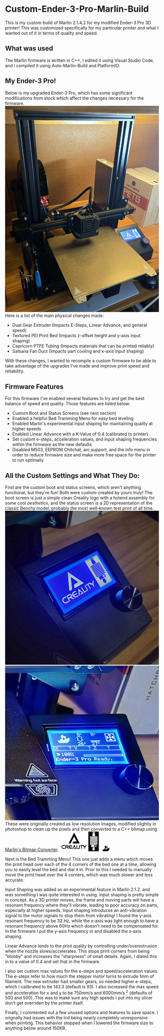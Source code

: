 # Custom-Ender-3-Pro-Marlin-Build
 This is my custom build of Marlin 2.1.4.2 for my modified Ender-3 Pro 3D printer! This was customized specifically for my particular printer and what I wanted out of it in terms of quality and speed.

## What was used
The Marlin firmware is written in C++, I edited it using Visual Studio Code, and I compiled it using Auto-Marlin-Build and PlatformIO.

## My Ender-3 Pro!
Below is my upgraded Ender-3 Pro, which has some significant modifications from stock which affect the changes necessary for the firmware. 
![Image of my Ender-3 Pro](/Images/printer.jpg)
Here is a list of the main physical changes made:
- Dual Gear Extruder (Impacts E-Steps, Linear Advance, and general speed)
- Textured PEI Print Bed (Impacts z-offset height and y-axis input shaping)
- Capricorn PTFE Tubing (Impacts materials that can be printed reliably)
- Satsana Fan Duct (Impacts part cooling and x-axis input shaping)

With these changes, I wanted to recompile a custom firmware to be able to take advantage of the upgrades I've made and improve print speed and reliability.

## Firmware Features
For this firmware I've enabled several features to try and get the best balance of speed and quality. Those features are listed below:
- Custom Boot and Status Screens (see next section)
- Enabled a helpful Bed Tramming Menu for easy bed leveling
- Enabled Marlin's experimental input shaping for maintaining quality at higher speeds
- Enabled Linear Advance with a K-Value of 0.4 (calibrated to printer)
- Set custom e-steps, acceleration values, and input shaping frequencies within the firmware as the new defaults
- Disabled M503, EEPROM Chitchat, arc support, and the info menu in order to reduce firmware size and make more free space for the printer to run optimally

## All the Custom Settings and What They Do:
First are the custom boot and status screens, which aren't anything functional, but they're fun! Both were custom-created by yours truly! The boot screen is just a simple clean Creality logo with a hotend assembly for some cool _aesthetics_, and the status screen is a 2D representation of the classic Benchy model, probably the most well-known test print of all time. 
![Boot Screen](/Images/boot_screen.jpg)
![Status Screen](/Images/stat_screen.jpg)
These were originally created as low resolution images, modified slightly in photoshop to clean up the pixels and then converted to a C++ bitmap using [Marlin's Bitmap Converter](https://marlinfw.org/tools/u8glib/converter.html).
![Boot Screen Bitmap](/Images/Custom%20Boot%20Screen%202%20inverted.png)
![Status Screen Bitmap](/Images/2DBenchy.png)

Next is the Bed Tramming Menu! This one just adds a menu which moves the print head over each of the 4 corners of the bed one at a time, allowing you to easily level the bed and dial it in. Prior to this I needed to manually move the print head over the 4 corners, which was much slower and less accurate.

Input Shaping was added as an experimental feature in Marlin 2.1.2. and was something I was quite interested in using. Input shaping is pretty simple in concept. As a 3D printer moves, the frame and moving parts will have a resonant frequency where they'll vibrate, leading to poor accuracy on parts, especially at higher speeds. Input shaping introduces an anti-vibration signal to the motor signals to stop them from vibrating! I found the y-axis resonant frequency to be 32 Hz, while the x-axis was light enough to have a resonant frequency above 60Hz which doesn't need to be compensated for. In the firmware I put the y-axis frequency in and disabled the x-axis shaping.

Linear Advance lends to the print quality by controlling under/overextrusion when the nozzle slows/accelerates. This stops print corners from being "blobby" and increases the "sharpness" of small details. Again, I dialed this in to a value of 0.4 and set that in the firmware.

I also set custom max values for the e-steps and speed/acceleration values. The e-steps refer to how much the stepper motor turns to extrude 1mm of filament. The new extruder had smaller gears, so needed higher e-steps, which I calibrated to be 143.3 (default is 93). I also increased the max speed and acceleration for x and y to be 750mm/s and 6000mm/s<sup> 2</sup> (defaults of 500 and 500). This was to make sure any high speeds I put into my slicer don't get overriden by the printer itself.

Finally, I commented out a few unused options and features to save space. I orignally had issues with the lcd being nearly completely unresponsive when printing. This behavior stopped when I lowered the firmware size to anything below around 150KB.